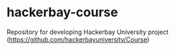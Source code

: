 # hackerbay-course
Repository for developing Hackerbay University project (https://github.com/hackerbayuniversity/Course) 
